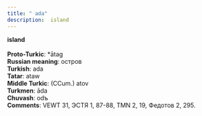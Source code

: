 ```yaml
---
title: " ada"
description:  island
---
```

<p data-pagefind-weight="0.5">
<strong> island</strong><br><br>
<strong>Proto-Turkic</strong>:  *ātag<br>
<strong>Russian meaning</strong>:  остров<br>
<strong>Turkish</strong>:  ada<br>
<strong>Tatar</strong>:  ataw<br>
<strong>Middle Turkic</strong>:  (CCum.) atov<br>
<strong>Turkmen</strong>:  āda<br>
<strong>Chuvash</strong>:  odъ<br>
<strong>Comments</strong>:  VEWT 31, ЭСТЯ 1, 87-88, TMN 2, 19, Федотов 2, 295.<br>

</p>
